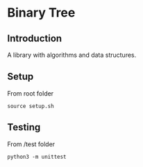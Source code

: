 # Binary Tree

## Introduction

A library with algorithms and data structures.

## Setup

From root folder
```
source setup.sh
```

## Testing

From /test folder

```
python3 -m unittest
```